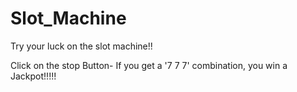 # Slot_Machine

Try your luck on the slot machine!!

Click on the stop Button- 
If you get a '7 7 7' combination, you win a Jackpot!!!!!
